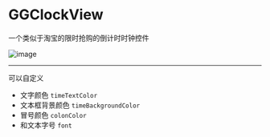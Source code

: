 # GGClockView
一个类似于淘宝的限时抢购的倒计时时钟控件  


![image](https://github.com/251143492/GGClockView/blob/master/GGClockView.png)

---
可以自定义  

* 文字颜色 `timeTextColor`
* 文本框背景颜色 `timeBackgroundColor`
* 冒号颜色 `colonColor`
* 和文本字号 `font`